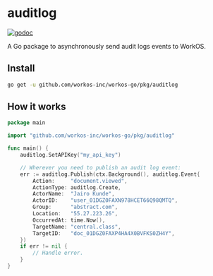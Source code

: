 # auditlog

[![godoc](https://godoc.org/github.com/workos-inc/workos-go/pkg/auditlog?status.svg)](https://godoc.org/github.com/workos-inc/workos-go/pkg/auditlog)

A Go package to asynchronously send audit logs events to WorkOS.

## Install

```sh
go get -u github.com/workos-inc/workos-go/pkg/auditlog
```

## How it works

```go
package main

import "github.com/workos-inc/workos-go/pkg/auditlog"

func main() {
    auditlog.SetAPIKey("my_api_key")

    // Wherever you need to publish an audit log event:
    err := auditlog.Publish(ctx.Background(), auditlog.Event{
        Action:     "document.viewed",
        ActionType: auditlog.Create,
        ActorName:  "Jairo Kunde",
        ActorID:    "user_01DGZ0FAXN978HCET66Q98QMTQ",
        Group:      "abstract.com",
        Location:   "55.27.223.26",
        OccurredAt: time.Now(),
        TargetName: "central.class",
        TargetID:   "doc_01DGZ0FAXP4HA4X0BVFKS0ZH4Y",
    })
    if err != nil {
        // Handle error.
    }
}
```
